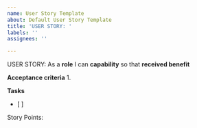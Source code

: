 ```yaml
---
name: User Story Template
about: Default User Story Template
title: 'USER STORY: '
labels: ''
assignees: ''

---
```


USER STORY:
As a **role** I can **capability** so that **received benefit**

**Acceptance criteria**
1. 

**Tasks**
- [ ]

Story Points:
